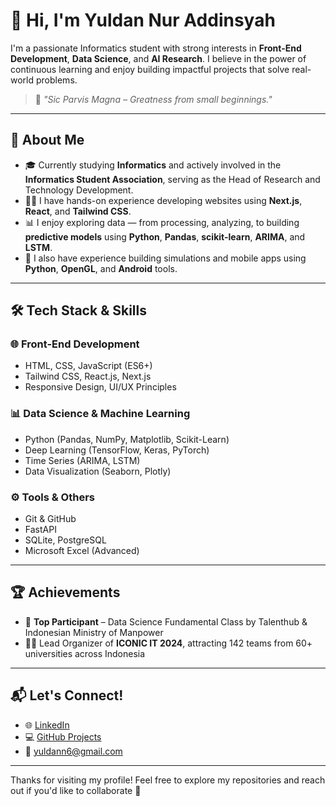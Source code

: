 # 👋 Hi, I'm Yuldan Nur Addinsyah

I'm a passionate Informatics student with strong interests in **Front-End Development**, **Data Science**, and **AI Research**. I believe in the power of continuous learning and enjoy building impactful projects that solve real-world problems.

> 🧠 *"Sic Parvis Magna – Greatness from small beginnings."*

---

## 🚀 About Me
- 🎓 Currently studying **Informatics** and actively involved in the **Informatics Student Association**, serving as the Head of Research and Technology Development.
- 🧑‍💻 I have hands-on experience developing websites using **Next.js**, **React**, and **Tailwind CSS**.
- 📊 I enjoy exploring data — from processing, analyzing, to building **predictive models** using **Python**, **Pandas**, **scikit-learn**, **ARIMA**, and **LSTM**.
- 📱 I also have experience building simulations and mobile apps using **Python**, **OpenGL**, and **Android** tools.

---

## 🛠 Tech Stack & Skills

### 🌐 Front-End Development
- HTML, CSS, JavaScript (ES6+)
- Tailwind CSS, React.js, Next.js
- Responsive Design, UI/UX Principles

### 📊 Data Science & Machine Learning
- Python (Pandas, NumPy, Matplotlib, Scikit-Learn)
- Deep Learning (TensorFlow, Keras, PyTorch)
- Time Series (ARIMA, LSTM)
- Data Visualization (Seaborn, Plotly)

### ⚙️ Tools & Others
- Git & GitHub
- FastAPI
- SQLite, PostgreSQL
- Microsoft Excel (Advanced)

---

## 🏆 Achievements
- 🥇 **Top Participant** – Data Science Fundamental Class by Talenthub & Indonesian Ministry of Manpower
- 👨‍🏫 Lead Organizer of **ICONIC IT 2024**, attracting 142 teams from 60+ universities across Indonesia

---

## 📬 Let's Connect!
- 🌐 [LinkedIn](https://linkedin.com/in/yuldannuraddinsyah) 
- 💻 [GitHub Projects](https://github.com/yourusername)
- 📧 yuldann6@gmail.com 

---

Thanks for visiting my profile! Feel free to explore my repositories and reach out if you'd like to collaborate 🚀
